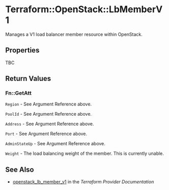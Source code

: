 # Terraform::OpenStack::LbMemberV1

Manages a V1 load balancer member resource within OpenStack.

## Properties

TBC

## Return Values

### Fn::GetAtt

`Region` - See Argument Reference above.

`PoolId` - See Argument Reference above.

`Address` - See Argument Reference above.

`Port` - See Argument Reference above.

`AdminStateUp` - See Argument Reference above.

`Weight` - The load balancing weight of the member. This is currently unable.

## See Also

* [openstack_lb_member_v1](https://www.terraform.io/docs/providers/openstack/r/lb_member_v1.html) in the _Terraform Provider Documentation_